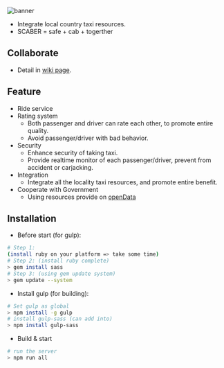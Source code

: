 ![banner](http://i.imgur.com/7FS24Ts.png)

- Integrate local country taxi resources.
- SCABER = safe + cab + togerther

## Collaborate
- Detail in [wiki page](https://github.com/SCABER-Dev-Team/SCABER/wiki/Develope).

## Feature
- Ride service
- Rating system
    - Both passenger and driver can rate each other, to promote entire quality.
    - Avoid passenger/driver with bad behavior.
- Security
    - Enhance security of taking taxi.
    - Provide realtime monitor of each passenger/driver, prevent from accident or carjacking.
- Integration
    - Integrate all the locality taxi resources, and promote entire benefit.
- Cooperate with Government
    - Using resources provide on [openData](http://data.gov.tw/wise_search?nodetype=metadataset&kw=%E8%A8%88%E7%A8%8B%E8%BB%8A)

## Installation
- Before start (for gulp):
```bash
# Step 1:
(install ruby on your platform => take some time)
# Step 2: (install ruby complete)
> gem install sass
# Step 3: (using gem update system)
> gem update --system
```
- Install gulp (for building):
```bash
# Set gulp as global
> npm install -g gulp
# install gulp-sass (can add into)
> npm install gulp-sass
```
- Build & start
```bash
# run the server
> npm run all
```
